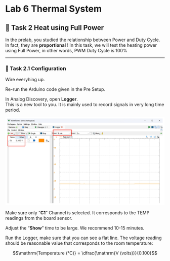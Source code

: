 # Lab 6 Thermal System

## :dart: Task 2 Heat using Full Power

In the prelab, you studied the relationship between Power and Duty Cycle. In fact, they are
**proportional** !
In this task, we will test the heating power using Full Power, in other words, PWM
Duty Cycle is 100%

----
### 📌 Task 2.1 Configuration

Wire everyhing up. 

Re-run the Arduino code given in the Pre Setup.

In Analog Discovery, open **Logger**. <br>This is a new tool to you. It is mainly used to record
signals in very long time period.

<img src="Pic/logger.png" width="800">

Make sure only “**C1**” Channel is selected. It corresponds to the TEMP readings from the
board sensor.

Adjust the “**Show**” time to be large. We recommend 10-15 minutes.

Run the Logger, make sure that you can see a flat line. The voltage reading should be
reasonable value that corresponds to the room temperature:

$$\mathrm{Temperature (°C)} = \dfrac{\mathrm{V (volts)}}{0.100}$$

